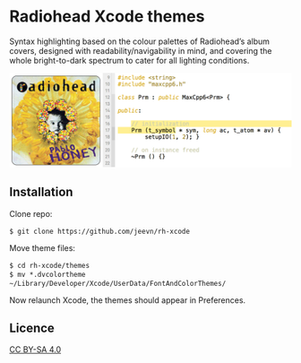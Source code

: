 # Radiohead Xcode themes

Syntax highlighting based on the colour palettes of Radiohead’s album covers, designed with readability/navigability in mind, and covering the whole bright-to-dark spectrum to cater for all lighting conditions.

![screenshots](screenshots.gif)

## Installation

Clone repo:

    $ git clone https://github.com/jeevn/rh-xcode

Move theme files:

    $ cd rh-xcode/themes
    $ mv *.dvcolortheme ~/Library/Developer/Xcode/UserData/FontAndColorThemes/

Now relaunch Xcode, the themes should appear in Preferences.

## Licence
[CC BY-SA 4.0](http://creativecommons.org/licenses/by-sa/4.0/)
